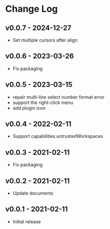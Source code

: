 # Change Log

## v0.0.7 - 2024-12-27

- Set multiple cursors after align

## v0.0.6 - 2023-03-26

- Fix packaging

## v0.0.5 - 2023-03-15

- repair multi-line select number format error
- support the right-click menu
- add plugin icon

## v0.0.4 - 2022-02-11

- Support capabilities.untrustedWorkspaces

## v0.0.3 - 2021-02-11

- Fix packaging

## v0.0.2 - 2021-02-11

- Update documents

## v0.0.1 - 2021-02-11

- Initial release
